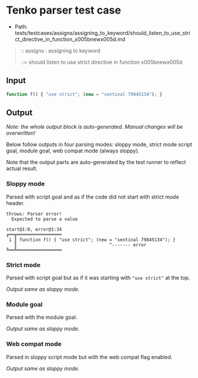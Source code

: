 # Tenko parser test case

- Path: tests/testcases/assigns/assigning_to_keyword/should_listen_to_use_strict_directive_in_function_x005bnewx005d.md

> :: assigns : assigning to keyword
>
> ::> should listen to use strict directive in function x005bnewx005d

## Input

`````js
function f() { "use strict"; (new = "sentinal 79845134"); }
`````

## Output

_Note: the whole output block is auto-generated. Manual changes will be overwritten!_

Below follow outputs in four parsing modes: sloppy mode, strict mode script goal, module goal, web compat mode (always sloppy).

Note that the output parts are auto-generated by the test runner to reflect actual result.

### Sloppy mode

Parsed with script goal and as if the code did not start with strict mode header.

`````
throws: Parser error!
  Expected to parse a value

start@1:0, error@1:34
╔══╦═════════════════
 1 ║ function f() { "use strict"; (new = "sentinal 79845134"); }
   ║                                   ^------- error
╚══╩═════════════════

`````

### Strict mode

Parsed with script goal but as if it was starting with `"use strict"` at the top.

_Output same as sloppy mode._

### Module goal

Parsed with the module goal.

_Output same as sloppy mode._

### Web compat mode

Parsed in sloppy script mode but with the web compat flag enabled.

_Output same as sloppy mode._
